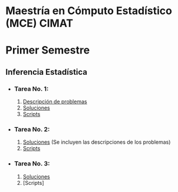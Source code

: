 # Maestría en Cómputo Estadístico (MCE) CIMAT

# Primer Semestre

## Inferencia Estadística
*  ### Tarea No. 1:
    1. [Descripción de problemas](Estadistica_Inferencial/Tarea_01/Tarea1_Descripción.pdf)
    2. [Soluciones](Estadistica_Inferencial/Tarea_01/Tarea_1_Juan_Monsivais.pdf.pdf)
    3. [Scripts](Estadistica_Inferencial/Tarea_01/Codigos_Tarea_1_Juan_Monsivais)


*  ### Tarea No. 2:
    1. [Soluciones](Estadistica_Inferencial/Tarea_02/Tarea_2_Juan_Monsivais.pdf) (Se incluyen las descripciones de los problemas)
    2. [Scripts](Estadistica_Inferencial/Tarea_02/Notebooks)
* ### Tarea No. 3:
  1. [Soluciones](Estadistica_Inferencial/Tarea_03/Tarea_3_Juan_Monsivais.pdf)
  2. [Scripts]
     
